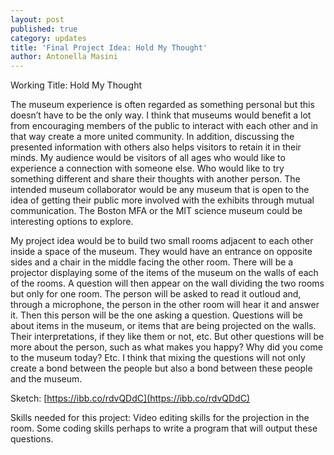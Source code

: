 ```yaml
---
layout: post
published: true
category: updates
title: 'Final Project Idea: Hold My Thought'
author: Antonella Masini
---
```

Working Title: Hold My Thought

The museum experience is often regarded as something personal but this doesn’t have to be the only way. I think that museums would benefit a lot from encouraging members of the public to interact with each other and in that way create a more united community. In addition, discussing the presented information with others also helps visitors to retain it in their minds. My audience would be visitors of all ages who would like to experience a connection with someone else. Who would like to try something different and share their thoughts with another person. The intended museum collaborator would be any museum that is open to the idea of getting their public more involved with the exhibits through mutual communication. The Boston MFA or the MIT science museum  could be interesting options to explore. 

My project idea would be to build two small rooms adjacent to each other inside a space of the museum. They would have an entrance on opposite sides and a chair in the middle facing the other room. There will be a projector displaying some of the items of the museum on the walls of each of the rooms. A question will then appear on the wall dividing the two rooms but only for one room. The person will be asked to read it outloud and, through a microphone, the person in the other room will hear it and answer it. Then this person will be the one asking a question. Questions will be about items in the museum, or items that are being projected on the walls. Their interpretations, if they like them or not, etc. But other questions will be more about the person, such as what makes you happy? Why did you come to the museum today? Etc. I think that mixing the questions will not only create a bond between the people but also a bond between these people and the museum.

Sketch: [https://ibb.co/rdvQDdC](https://ibb.co/rdvQDdC)

Skills needed for this project: Video editing skills for the projection in the room. Some coding skills perhaps to write a program that will output these questions. 
